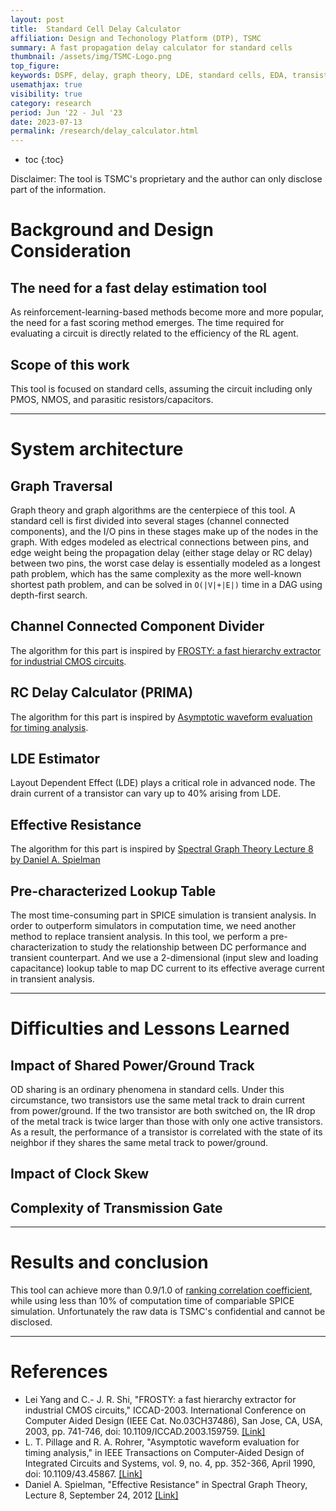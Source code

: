 ```yaml
---
layout: post
title:  Standard Cell Delay Calculator
affiliation: Design and Techonology Platform (DTP), TSMC
summary: A fast propagation delay calculator for standard cells
thumbnail: /assets/img/TSMC-Logo.png
top_figure: 
keywords: DSPF, delay, graph theory, LDE, standard cells, EDA, transistors
usemathjax: true
visibility: true
category: research
period: Jun '22 - Jul '23
date: 2023-07-13
permalink: /research/delay_calculator.html
---
```


- toc 
{:toc}

Disclaimer: The tool is TSMC's proprietary and the author can only disclose part of the information.

# Background and Design Consideration
## The need for a fast delay estimation tool
As reinforcement-learning-based methods become more and more popular, the need for a fast scoring method emerges.
The time required for evaluating a circuit is directly related to the efficiency of the RL agent.

## Scope of this work
This tool is focused on standard cells, assuming the circuit including only PMOS, NMOS, and parasitic resistors/capacitors.

---
# System architecture

## Graph Traversal
Graph theory and graph algorithms are the centerpiece of this tool.
A standard cell is first divided into several stages (channel connected components), and the I/O pins in these stages make up of the nodes in the graph.
With edges modeled as electrical connections between pins, and edge weight being the propagation delay (either stage delay or RC delay) between two pins,
the worst case delay is essentially modeled as a longest path problem, which has the same complexity as the more well-known shortest path problem, 
and can be solved in `O(|V|+|E|)` time in a DAG using depth-first search.

## Channel Connected Component Divider
The algorithm for this part is inspired by [FROSTY: a fast hierarchy extractor for industrial CMOS circuits](https://ieeexplore.ieee.org/document/1257891).

## RC Delay Calculator (PRIMA)
The algorithm for this part is inspired by [Asymptotic waveform evaluation for timing analysis](https://ieeexplore.ieee.org/document/45867).

## LDE Estimator
Layout Dependent Effect (LDE) plays a critical role in advanced node.
The drain current of a transistor can vary up to 40% arising from LDE.

## Effective Resistance
The algorithm for this part is inspired by [Spectral Graph Theory Lecture 8 by Daniel A. Spielman](https://www.cs.yale.edu/homes/spielman/561/2012/lect08-12.pdf)

## Pre-characterized Lookup Table
The most time-consuming part in SPICE simulation is transient analysis.
In order to outperform simulators in computation time, we need another method to replace transient analysis.
In this tool, we perform a pre-characterization to study the relationship between DC performance and transient counterpart.
And we use a 2-dimensional (input slew and loading capacitance) lookup table to map DC current to its effective average current in transient analysis.

---

# Difficulties and Lessons Learned

## Impact of Shared Power/Ground Track
OD sharing is an ordinary phenomena in standard cells.
Under this circumstance, two transistors use the same metal track to drain current from power/ground.
If the two transistor are both switched on, the IR drop of the metal track is twice larger than those with only one active transistors.
As a result, the performance of a transistor is correlated with the state of its neighbor if they shares the same metal track to power/ground.

## Impact of Clock Skew

## Complexity of Transmission Gate

---

# Results and conclusion
This tool can achieve more than 0.9/1.0 of [ranking correlation coefficient](https://en.wikipedia.org/wiki/Spearman's_rank_correlation_coefficient),
while using less than 10% of computation time of compariable SPICE simulation.
Unfortunately the raw data is TSMC's confidential and cannot be disclosed.

---

# References
- Lei Yang and C.- J. R. Shi, "FROSTY: a fast hierarchy extractor for industrial CMOS circuits," ICCAD-2003. International Conference on Computer Aided Design (IEEE Cat. No.03CH37486), San Jose, CA, USA, 2003, pp. 741-746, doi: 10.1109/ICCAD.2003.159759. [[Link]](https://ieeexplore.ieee.org/document/1257891)
- L. T. Pillage and R. A. Rohrer, "Asymptotic waveform evaluation for timing analysis," in IEEE Transactions on Computer-Aided Design of Integrated Circuits and Systems, vol. 9, no. 4, pp. 352-366, April 1990, doi: 10.1109/43.45867. [[Link]](https://ieeexplore.ieee.org/document/45867)
- Daniel A. Spielman, "Effective Resistance" in Spectral Graph Theory, Lecture 8, September 24, 2012 [[Link]](https://www.cs.yale.edu/homes/spielman/561/2012/lect08-12.pdf)

